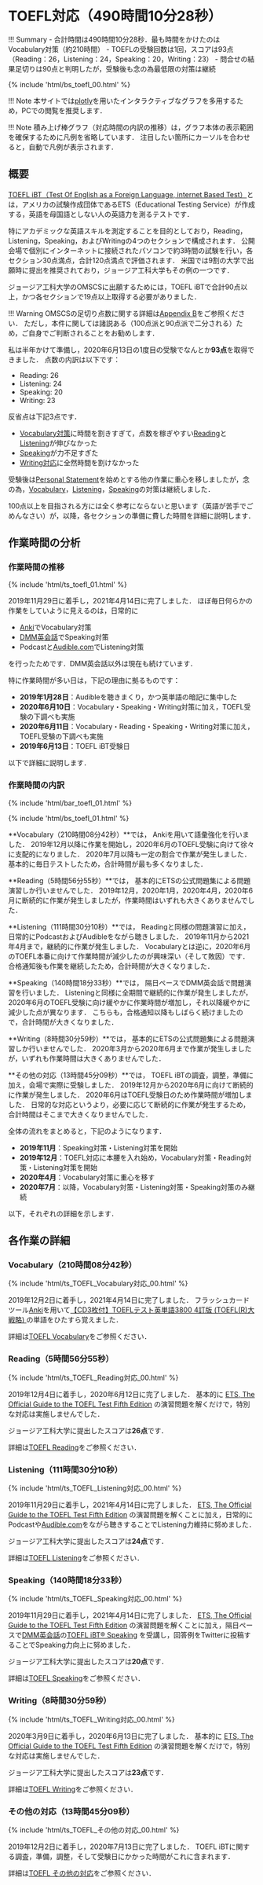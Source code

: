 # TOEFL対応（490時間10分28秒）

!!! Summary
    - 合計時間は490時間10分28秒．最も時間をかけたのはVocabulary対策（約210時間）
    - TOEFLの受験回数は1回，スコアは93点（Reading：26，Listening：24，Speaking：20，Writing：23）
    - 問合せの結果足切りは90点と判明したが，受験後も念の為最低限の対策は継続

{% include 'html/bs_toefl_00.html' %}

!!! Note
    本サイトでは[plotly](https://plotly.com/python/)を用いたインタラクティブなグラフを多用するため，PCでの閲覧を推奨します．

!!! Note
    積み上げ棒グラフ（対応時間の内訳の推移）は，グラフ本体の表示範囲を確保するために凡例を省略しています．
    注目したい箇所にカーソルを合わせると，自動で凡例が表示されます．

## 概要

[TOEFL iBT（Test Of English as a Foreign Language, internet Based Test）](https://www.ets.org/toefl)とは，アメリカの試験作成団体であるETS（Educational Testing Service）が作成する，英語を母国語としない人の英語力を測るテストです．

特にアカデミックな英語スキルを測定することを目的としており，Reading，Listening，Speaking，およびWritingの4つのセクションで構成されます．
公開会場で個別にインターネットに接続されたパソコンで約3時間の試験を行い，各セクション30点満点，合計120点満点で評価されます．
米国では9割の大学で出願時に提出を推奨されており，ジョージア工科大学もその例の一つです．

ジョージア工科大学のOMSCSに出願するためには，TOEFL iBTで合計90点以上，かつ各セクションで19点以上取得する必要がありました．

!!! Warning
    OMSCSの足切り点数に関する詳細は[Appendix B](https://kakeami.github.io/road-to-gatech/a-b/)をご参照ください．
    ただし，本件に関しては諸説ある（100点派と90点派で二分される）ため，ご自身でご判断されることをお勧めします．

私は半年かけて準備し，2020年6月13日の1度目の受験でなんとか**93点**を取得できました．
点数の内訳は以下です：

- Reading: 26
- Listening: 24
- Speaking: 20
- Writing: 23

反省点は下記3点です．

- [Vocabulary対策](https://kakeami.github.io/road-to-gatech/toefl-v/)に時間を割きすぎて，点数を稼ぎやすい[Reading](https://kakeami.github.io/road-to-gatech/toefl-r/)と[Listening](https://kakeami.github.io/road-to-gatech/toefl-l/)が伸びなかった
- [Speaking](https://kakeami.github.io/road-to-gatech/toefl-s/)が力不足すぎた
- [Writing対応](https://kakeami.github.io/road-to-gatech/toefl-w/)に全然時間を割けなかった

受験後は[Personal Statement](https://kakeami.github.io/road-to-gatech/ps/)を始めとする他の作業に重心を移しましたが，念の為，[Vocabulary](https://kakeami.github.io/road-to-gatech/toefl-v/)，[Listening](https://kakeami.github.io/road-to-gatech/toefl-l/)，[Speaking](https://kakeami.github.io/road-to-gatech/toefl-s/)の対策は継続しました．

100点以上を目指される方には全く参考にならないと思います（英語が苦手でごめんなさい）が，以降，各セクションの準備に費した時間を詳細に説明します．

## 作業時間の分析

### 作業時間の推移

{% include 'html/ts_toefl_01.html' %}

2019年11月29日に着手し，2021年4月14日に完了しました．
ほぼ毎日何らかの作業をしていように見えるのは，日常的に

- [Anki](https://apps.ankiweb.net/)でVocabulary対策
- [DMM英会話](https://eikaiwa.dmm.com/)でSpeaking対策
- Podcastと[Audible.com](https://www.audible.com/)でListening対策

を行ったためです．DMM英会話以外は現在も続けています．

特に作業時間が多い日は，下記の理由に拠るものです：

- **2019年1月28日**：Audibleを聴きまくり，かつ英単語の暗記に集中した
- **2020年6月10日**：Vocabulary・Speaking・Writing対策に加え，TOEFL受験の下調べも実施
- **2020年6月11日**：Vocabulary・Reading・Speaking・Writing対策に加え，TOEFL受験の下調べも実施
- **2019年6月13日**：TOEFL iBT受験日

以下で詳細に説明します．

### 作業時間の内訳

{% include 'html/bar_toefl_01.html' %}

{% include 'html/bs_toefl_01.html' %}

**Vocabulary（210時間08分42秒）**では，
Ankiを用いて語彙強化を行いました．
2019年12月以降に作業を開始し，2020年6月のTOEFL受験に向けて徐々に支配的になりました．
2020年7月以降も一定の割合で作業が発生しました．
基本的に毎日テストしたため，合計時間が最も多くなりました．

**Reading（5時間56分55秒）**では，
基本的にETSの公式問題集による問題演習しか行いませんでした．
2019年12月，2020年1月，2020年4月，2020年6月に断続的に作業が発生しましたが，作業時間はいずれも大きくありませんでした．

**Listening（111時間30分10秒）**では，
Readingと同様の問題演習に加え，日常的にPodcastおよびAudibleをながら聴きしました．
2019年11月から2021年4月まで，継続的に作業が発生しました．
Vocabularyとは逆に，2020年6月のTOEFL本番に向けて作業時間が減少したのが興味深い（そして敗因）です．
合格通知後も作業を継続したため，合計時間が大きくなりました．

**Speaking（140時間18分33秒）**では，
隔日ペースでDMM英会話で問題演習を行いました．
Listeningと同様に全期間で継続的に作業が発生しましたが，
2020年6月のTOEFL受験に向け緩やかに作業時間が増加し，それ以降緩やかに減少した点が異なります．
こちらも，合格通知以降もしばらく続けましたので，合計時間が大きくなりました．

**Writing（8時間30分59秒）**では，
基本的にETSの公式問題集による問題演習しか行いませんでした．
2020年3月から2020年6月まで作業が発生しましたが，いずれも作業時間は大きくありませんでした．

**その他の対応（13時間45分09秒）**では，
TOEFL iBTの調査，調整，準備に加え，会場で実際に受験しました．
2019年12月から2020年6月に向けて断続的に作業が発生しました．
2020年6月はTOEFL受験日のため作業時間が増加しました．
日常的な対応というより，必要に応じて断続的に作業が発生するため，合計時間はそこまで大きくなりませんでした．

全体の流れをまとめると，下記のようになります．

- **2019年11月**：Speaking対策・Listening対策を開始
- **2019年12月**：TOEFL対応に本腰を入れ始め，Vocabulary対策・Reading対策・Listening対策を開始
- **2020年4月**：Vocabulary対策に重心を移す
- **2020年7月**：以降，Vocabulary対策・Listening対策・Speaking対策のみ継続

以下，それぞれの詳細を示します．

## 各作業の詳細

### Vocabulary（210時間08分42秒）

{% include 'html/ts_TOEFL_Vocabulary対応_00.html' %}

2019年12月2日に着手し，2021年4月14日に完了しました．
フラッシュカードツール[Anki](https://apps.ankiweb.net/)を用いて[【CD3枚付】TOEFLテスト英単語3800 4訂版 (TOEFL(R)大戦略) ](https://www.amazon.co.jp/%E3%80%90CD3%E6%9E%9A%E4%BB%98%E3%80%91TOEFL%E3%83%86%E3%82%B9%E3%83%88%E8%8B%B1%E5%8D%98%E8%AA%9E3800-4%E8%A8%82%E7%89%88-TOEFL-R-%E5%A4%A7%E6%88%A6%E7%95%A5/dp/4010944315/ref=zg_bs_893366_1?_encoding=UTF8&psc=1&refRID=ECYJ1J371FBB3T4SRAMJ)の単語をひたすら覚えました．

詳細は[TOEFL Vocabulary](https://kakeami.github.io/road-to-gatech/toefl-v/)をご参照ください．

### Reading（5時間56分55秒）

{% include 'html/ts_TOEFL_Reading対応_00.html' %}

2019年12月4日に着手し，2020年6月12日に完了しました．
基本的に
[ETS, The Official Guide to the TOEFL Test Fifth Edition](https://www.amazon.co.jp/Official-Guide-TOEFL-Test-Fifth/dp/9387432726)
の演習問題を解くだけで，特別な対応は実施しませんでした．

ジョージア工科大学に提出したスコアは**26点**です．

詳細は[TOEFL Reading](https://kakeami.github.io/road-to-gatech/toefl-r/)をご参照ください．

### Listening（111時間30分10秒）

{% include 'html/ts_TOEFL_Listening対応_00.html' %}

2019年11月29日に着手し，2021年4月14日に完了しました．
[ETS, The Official Guide to the TOEFL Test Fifth Edition](https://www.amazon.co.jp/Official-Guide-TOEFL-Test-Fifth/dp/9387432726)
の演習問題を解くことに加え，日常的にPodcastや[Audible.com](https://www.audible.com/)をながら聴きすることでListening力維持に努めました．

ジョージア工科大学に提出したスコアは**24点**です．

詳細は[TOEFL Listening](https://kakeami.github.io/road-to-gatech/toefl-l/)をご参照ください．

### Speaking（140時間18分33秒）

{% include 'html/ts_TOEFL_Speaking対応_00.html' %}

2019年11月29日に着手し，2021年4月14日に完了しました．
[ETS, The Official Guide to the TOEFL Test Fifth Edition](https://www.amazon.co.jp/Official-Guide-TOEFL-Test-Fifth/dp/9387432726)
の演習問題を解くことに加え，隔日ペースで[DMM英会話](https://eikaiwa.dmm.com/)の[TOEFL iBT® Speaking](https://eikaiwa.dmm.com/app/materials/toefl-ibt-speaking/n_Camse6EeiarIthGrbo5A)
を受講し，回答例をTwitterに投稿することでSpeaking力向上に努めました．

ジョージア工科大学に提出したスコアは**20点**です．

詳細は[TOEFL Speaking](https://kakeami.github.io/road-to-gatech/toefl-s/)をご参照ください．

### Writing（8時間30分59秒）

{% include 'html/ts_TOEFL_Writing対応_00.html' %}

2020年3月9日に着手し，2020年6月13日に完了しました．
基本的に
[ETS, The Official Guide to the TOEFL Test Fifth Edition](https://www.amazon.co.jp/Official-Guide-TOEFL-Test-Fifth/dp/9387432726)
の演習問題を解くだけで，特別な対応は実施しませんでした．

ジョージア工科大学に提出したスコアは**23点**です．

詳細は[TOEFL Writing](https://kakeami.github.io/road-to-gatech/toefl-w/)をご参照ください．

### その他の対応（13時間45分09秒）

{% include 'html/ts_TOEFL_その他の対応_00.html' %}

2019年12月2日に着手し，2020年7月13日に完了しました．
TOEFL iBTに関する調査，準備，調整，そして受験日にかかった時間がこれに含まれます．

詳細は[TOEFL その他の対応](https://kakeami.github.io/road-to-gatech/toefl-misc/)をご参照ください．
